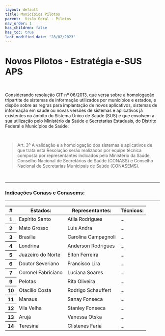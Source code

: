 ```yaml
---
layout: default
title: Municípios Pilotos
parent:  Visão Geral - Pilotos
nav_order: 1
has_children: false
has_toc: true
last_modified_date: "28/02/2023"
---
```


<link rel="stylesheet" href="https://stackpath.bootstrapcdn.com/bootstrap/4.1.3/css/bootstrap.min.css" integrity="sha384-MCw98/SFnGE8fJT3GXwEOngsV7Zt27NXFoaoApmYm81iuXoPkFOJwJ8ERdknLPMO" crossorigin="anonymous">
<link rel="stylesheet" type="text/css" href="../estilos.css">

<h1> Novos Pilotos - Estratégia e-SUS APS </h1>

<br>

Considerando resolução CIT nº 06/2013, que versa sobre a homologação tripartite de sistemas de informação utilizados por municípios e estados, e dispõe sobre as regras para implantação de novos aplicativos, sistemas de informação em saúde ou novas versões de sistemas e aplicativos já existentes no âmbito do Sistema Único de Saúde (SUS) e que envolvem a sua utilização pelo Ministério da Saúde e Secretarias Estaduais, do Distrito Federal e Municípios de Saúde:

<br>

>Art. 3º A validação e a homologação dos sistemas e aplicativos de que trata esta Resolução serão realizados por equipe técnica composta por representantes indicados pelo Ministério da Saúde, Conselho Nacional de Secretários de Saúde (CONASS) e Conselho Nacional de Secretarias Municipais de Saúde (CONASEMS).

<br>

<hr>

### **Indicações Conass e Conasems:**

<hr>

<table class="table">
  <thead class="thead-dark">
    <tr>
      <th scope="col">#</th>
      <th scope="col">Estados:</th>
      <th scope="col">Representantes:</th>    
      <th scope="col">Técnicos:</th>      
    </tr>
  </thead>
  <tbody>
    <tr>
      <th scope="row">1</th>
      <td>Espírito Santo</td>
      <td>Atila Rodrigues</td>
      <td>...</td>      
    </tr>
    <tr>
      <th scope="row">2</th>
      <td>Mato Grosso</td>
      <td>Luis Andra</td>   
      <td>...</td>    
    </tr>
    <tr>
      <th scope="row">3</th>
      <td>Brasília</td>
      <td>Carolina Campagnoli</td>
      <td>...</td>          
    </tr>
    <tr>
      <th scope="row">4</th>
      <td>Londrina</td>
      <td>Anderson Rodrigues</td> 
      <td>...</td>        
    </tr>
    <tr>
      <th scope="row">5</th>
      <td>Juazeiro do Norte</td>
      <td>Elton Ferreira</td>
      <td>...</td>            
    </tr>
    <tr>
      <th scope="row">6</th>
      <td>Doutor Severiano</td>
      <td>Francisco Lira</td> 
      <td>...</td>        
    </tr>
    <tr>
      <th scope="row">7</th>
      <td>Coronel Fabriciano</td>
      <td>Luciana Soares</td>
      <td>...</td>            
    </tr>    
    <tr>
      <th scope="row">9</th>
      <td>Pelotas</td>
      <td>Rita Oliveira</td>
      <td>...</td>          
    </tr>
     <tr>
      <th scope="row">10</th>
      <td>Otacílio Costa</td>
      <td>Rodrigo Schauffert</td>
      <td>...</td>           
    </tr>
     <tr>
      <th scope="row">11</th>
      <td>Manaus</td>
      <td>Sanay Fonseca</td> 
      <td>...</td>           
    </tr>
     <tr>
      <th scope="row">12</th>
      <td>Vila Velha</td>
      <td>Stanley Fonseca</td>
      <td>...</td>           
    </tr>
     <tr>
      <th scope="row">13</th>
      <td>Arujá</td>
      <td>Vanessa Otska</td>   
      <td>...</td>      
    </tr>
     <tr>
      <th scope="row">14</th>
      <td>Teresina</td>
      <td>Clístenes Faria</td>
      <td>...</td>      
    </tr>
     
  </tbody>
</table>
